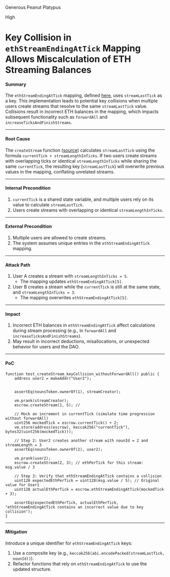 Generous Peanut Platypus

High

# Key Collision in `ethStreamEndingAtTick` Mapping Allows Miscalculation of ETH Streaming Balances

#### **Summary**
The `ethStreamEndingAtTick` mapping, defined [here](https://github.com/sherlock-audit/2024-11-nounsdao/blob/8b6fb94f103134e751cf016e5c3f4185be89bb49/nouns-monorepo/packages/nouns-contracts/contracts/StreamEscrow.sol#L55), uses `streamLastTick` as a key. This implementation leads to potential key collisions when multiple users create streams that resolve to the same `streamLastTick` value. Collisions result in incorrect ETH balances in the mapping, which impacts subsequent functionality such as `forwardAll` and `increaseTicksAndFinishStreams`.

---

#### **Root Cause**
The `createStream` function ([source](https://github.com/sherlock-audit/2024-11-nounsdao/blob/8b6fb94f103134e751cf016e5c3f4185be89bb49/nouns-monorepo/packages/nouns-contracts/contracts/StreamEscrow.sol#L120)) calculates `streamLastTick` using the formula `currentTick + streamLengthInTicks`. If two users create streams with overlapping ticks or identical `streamLengthInTicks` while sharing the same `currentTick`, the resulting key (`streamLastTick`) will overwrite previous values in the mapping, conflating unrelated streams.

---

#### **Internal Precondition**
1. `currentTick` is a shared state variable, and multiple users rely on its value to calculate `streamLastTick`.
2. Users create streams with overlapping or identical `streamLengthInTicks`.

---

#### **External Precondition**
1. Multiple users are allowed to create streams.
2. The system assumes unique entries in the `ethStreamEndingAtTick` mapping.

---

#### **Attack Path**
1. User A creates a stream with `streamLengthInTicks = 5`.
   - The mapping updates `ethStreamEndingAtTick[5]`.
2. User B creates a stream while the `currentTick` is still at the same state, and `streamLengthInTicks = 3`.
   - The mapping overwrites `ethStreamEndingAtTick[5]`.

---

#### **Impact**
1. Incorrect ETH balances in `ethStreamEndingAtTick` affect calculations during stream processing (e.g., in `forwardAll` and `increaseTicksAndFinishStreams`).
2. May result in incorrect deductions, misallocations, or unexpected behavior for users and the DAO.

---

#### **PoC**


```solidity 
function test_createStream_keyCollision_withoutForwardAll() public {
    address user2 = makeAddr("User2");


    assertEq(nounsToken.ownerOf(1), streamCreator);

    vm.prank(streamCreator);
    escrow.createStream(1, 5); //

    // Mock an increment in currentTick (simulate time progression without forwardAll)
    uint256 mockedTick = escrow.currentTick() + 2;
    vm.store(address(escrow), keccak256("currentTick"), bytes32(uint256(mockedTick))); 

    // Step 2: User2 creates another stream with nounId = 2 and streamLength = 3
    assertEq(nounsToken.ownerOf(2), user2);

    vm.prank(user2);
    escrow.createStream(2, 3); // ethPerTick for this stream: msg.value / 3

    // Step 3: Verify that ethStreamEndingAtTick contains a collision
    uint128 expectedEthPerTick = uint128(msg.value / 5); // Original value for User1
    uint128 actualEthPerTick = escrow.ethStreamEndingAtTick(mockedTick + 3);

    assertEq(expectedEthPerTick, actualEthPerTick, "ethStreamEndingAtTick contains an incorrect value due to key collision");
}

```

---

#### **Mitigation**
Introduce a unique identifier for `ethStreamEndingAtTick` keys:
1. Use a composite key (e.g., `keccak256(abi.encodePacked(streamLastTick, nounId))`).
2. Refactor functions that rely on `ethStreamEndingAtTick` to use the updated structure.

